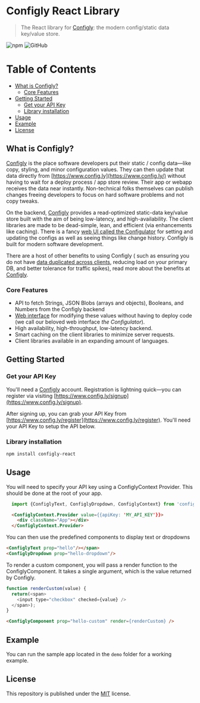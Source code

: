 # Configly React Library
> The React library for [Configly](https://www.config.ly): the modern config/static data key/value store.

![npm](https://img.shields.io/npm/v/configly-react)
![GitHub](https://img.shields.io/github/license/configly/react)

Table of Contents
=================

  * [What is Configly?](#what-is-configly)
     * [Core Features](#core-features)
  * [Getting Started](#getting-started)
     * [Get your API Key](#get-your-api-key)
     * [Library installation](#library-installation)
  * [Usage](#usage)
  * [Example](#example)
  * [License](#license)


## What is Configly?

[Configly](https://www.config.ly) is the place software developers put their static / config data&mdash;like
 copy, styling, and minor configuration values.
They can then update that data directly from [https://www.config.ly](https://www.config.ly/)
without having to wait for a deploy process / app store review. Their app or webapp receives the data near instantly.
Non-technical folks themselves can publish changes freeing developers to focus on hard software problems and not copy tweaks.

On the backend, [Configly](https://www.config.ly) provides a read-optimized static-data key/value store built
with the aim of being low-latency, and high-availability. The client libraries are made to be dead-simple, lean, and efficient 
(via enhancements like caching). There is a fancy [web UI called the Configulator](https://config.ly/config)
for setting and updating the configs as well as seeing things like change history. Configly is built for modern software development.

There are a host of other benefits to using Configly (
such as ensuring you do not have [data duplicated across clients](https://en.wikipedia.org/wiki/Don%27t_repeat_yourself), reducing load on your primary DB, and better tolerance for traffic spikes),
read more about the benefits at [Configly](config.ly).

### Core Features

- API to fetch Strings, JSON Blobs (arrays and objects), Booleans, and Numbers from the Configly backend
- [Web interface](https://www.config.ly/config) for modifying these values without having to deploy code (we call our beloved web interface _the Configulator_).
- High availability, high-throughput, low-latency backend.
- Smart caching on the client libraries to minimize server requests.
- Client libraries available in an expanding amount of languages.

## Getting Started

### Get your API Key

You'll need a [Configly](https://www.config.ly) account. Registration is lightning quick&mdash;you can register via
visiting [https://www.config.ly/signup](https://www.config.ly/signup).

After signing up, you can grab your API Key from [https://www.config.ly/register](https://www.config.ly/register).
You'll need your API Key to setup the API below.

### Library installation

```sh
npm install configly-react
```

## Usage

You will need to specify your API key using a ConfiglyContext Provider. This should be done at the root of your app.
```js
  import {ConfiglyText, ConfiglyDropdown, ConfiglyContext} from 'configly-react';
```
```html
  <ConfiglyContext.Provider value={{apiKey: 'MY_API_KEY'}}>
    <div className="App"></div>
  </ConfiglyContext.Provider>
```

You can then use the predefined components to display text or dropdowns

```html
<ConfiglyText prop="hello"/></span>
<ConfiglyDropdown prop="hello-dropdown"/>
```

To render a custom component, you will pass a render function to the ConfiglyComponent. It takes a single argument, which is the value returned by Configly.

```js
function renderCustom(value) {
  return(<span>
    <input type="checkbox" checked={value} />
  </span>);
}
```
```html
<ConfiglyComponent prop="hello-custom" render={renderCustom} />
```

## Example

You can run the sample app located in the `demo` folder for a working example.

## License

This repository is published under the [MIT](LICENSE.md) license.
